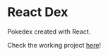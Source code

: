 # React Dex

Pokedex created with React.

Check the working project [here](https://szymonkolodziejczyk.github.io/reactPokedex)!

